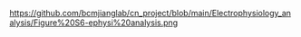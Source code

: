 https://github.com/bcmjianglab/cn_project/blob/main/Electrophysiology_analysis/Figure%20S6-ephysi%20analysis.png

